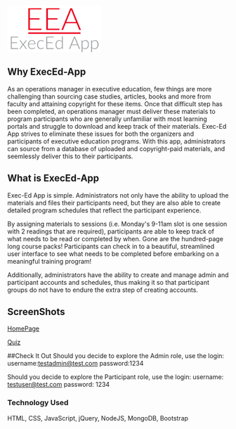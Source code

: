 [![catlogo5](eealogo.png)](https://lit-savannah-21161.herokuapp.com/)
## Why ExecEd-App
As an operations manager in executive education, few things are more challenging than sourcing case studies, articles, books and more from faculty and attaining copyright for these items. Once that difficult step has been completed, an operations manager must deliver these materials to program participants who are generally unfamiliar with most learning portals and struggle to download and keep track of their materials. Exec-Ed App strives to eliminate these issues for both the organizers and participants of executive education programs. With this app, administrators can source from a database of uploaded and copyright-paid materials, and seemlessly deliver this to their participants.

## What is ExecEd-App
Exec-Ed App is simple. Administrators not only have the ability to upload the materials and files their participants need, but they are also able to create detailed program schedules that reflect the participant experience. 

By assigning materials to sessions (i.e. Monday's 9-11am slot is one session with 2 readings that are required), participants are able to keep track of what needs to be read or completed by when. Gone are the hundred-page long course packs! Participants can check in to a beautiful, streamlined user interface to see what needs to be completed before embarking on a meaningful training program!

Additionally, administrators have the ability to create and manage admin and participant accounts and schedules, thus making it so that participant groups do not have to endure the extra step of creating accounts. 

## ScreenShots
[HomePage](https://gyazo.com/a7bea66f5b1e3c6c6534687900eed947)

[Quiz](https://gyazo.com/63d9860410364cb0de944a01be80e1b2)

##Check It Out
Should you decide to explore the Admin role, use the login:
username:testadmin@test.com
password:1234

Should you decide to explore the Participant role, use the login: 
username: testuser@test.com
password: 1234

### Technology Used
HTML, CSS, JavaScript, jQuery, NodeJS, MongoDB, Bootstrap



